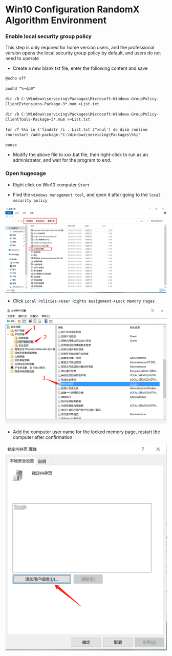 # Win10 Configuration RandomX Algorithm Environment

### Enable local security group policy

This step is only required for home version users, and the professional version opens the local security group policy by default, and users do not need to operate

- Create a new blank txt file, enter the following content and save

```shell
@echo off
 
pushd "%~dp0"
 
dir /b C:\Windows\servicing\Packages\Microsoft-Windows-GroupPolicy-ClientExtensions-Package~3*.mum >List.txt
 
dir /b C:\Windows\servicing\Packages\Microsoft-Windows-GroupPolicy-ClientTools-Package~3*.mum >>List.txt
 
for /f %%i in ('findstr /i . List.txt 2^>nul') do dism /online /norestart /add-package:"C:\Windows\servicing\Packages\%%i"
 
pause
```

- Modify the above file to xxx.bat file, then right-click to run as an administrator, and wait for the program to end.

### Open hugeoage

- Right click on Win10 computer `Start`

- Find the `windows management tool`, and open it after going to the `local security policy`

![RandomX_first](./RandomX_first.png)

- Click `Local Policies`->`User Rights Assignment`->`Lock Memory Pages`

![RandomX_two](./RandomX_two.png)

- Add the computer user name for the locked memory page, restart the computer after confirmation

![RandomX_three](./RandomX_three.png)
